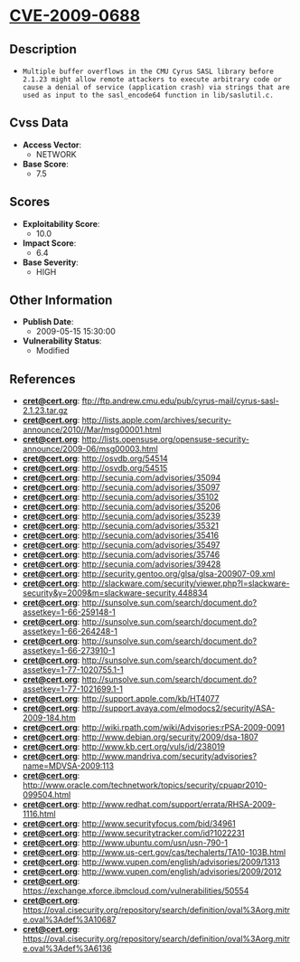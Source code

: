 
# [CVE-2009-0688](https://cve.mitre.org/cgi-bin/cvename.cgi?name=CVE-2009-0688)

## Description

- `Multiple buffer overflows in the CMU Cyrus SASL library before 2.1.23 might allow remote attackers to execute arbitrary code or cause a denial of service (application crash) via strings that are used as input to the sasl_encode64 function in lib/saslutil.c.`

## Cvss Data

- **Access Vector**:
  - NETWORK
- **Base Score**:
  - 7.5

## Scores

- **Exploitability Score**:
  - 10.0
- **Impact Score**:
  - 6.4
- **Base Severity**:
  - HIGH

## Other Information

- **Publish Date**:
  - 2009-05-15 15:30:00
- **Vulnerability Status**:
  - Modified

## References

- **cret@cert.org**: ftp://ftp.andrew.cmu.edu/pub/cyrus-mail/cyrus-sasl-2.1.23.tar.gz
- **cret@cert.org**: http://lists.apple.com/archives/security-announce/2010//Mar/msg00001.html
- **cret@cert.org**: http://lists.opensuse.org/opensuse-security-announce/2009-06/msg00003.html
- **cret@cert.org**: http://osvdb.org/54514
- **cret@cert.org**: http://osvdb.org/54515
- **cret@cert.org**: http://secunia.com/advisories/35094
- **cret@cert.org**: http://secunia.com/advisories/35097
- **cret@cert.org**: http://secunia.com/advisories/35102
- **cret@cert.org**: http://secunia.com/advisories/35206
- **cret@cert.org**: http://secunia.com/advisories/35239
- **cret@cert.org**: http://secunia.com/advisories/35321
- **cret@cert.org**: http://secunia.com/advisories/35416
- **cret@cert.org**: http://secunia.com/advisories/35497
- **cret@cert.org**: http://secunia.com/advisories/35746
- **cret@cert.org**: http://secunia.com/advisories/39428
- **cret@cert.org**: http://security.gentoo.org/glsa/glsa-200907-09.xml
- **cret@cert.org**: http://slackware.com/security/viewer.php?l=slackware-security&y=2009&m=slackware-security.448834
- **cret@cert.org**: http://sunsolve.sun.com/search/document.do?assetkey=1-66-259148-1
- **cret@cert.org**: http://sunsolve.sun.com/search/document.do?assetkey=1-66-264248-1
- **cret@cert.org**: http://sunsolve.sun.com/search/document.do?assetkey=1-66-273910-1
- **cret@cert.org**: http://sunsolve.sun.com/search/document.do?assetkey=1-77-1020755.1-1
- **cret@cert.org**: http://sunsolve.sun.com/search/document.do?assetkey=1-77-1021699.1-1
- **cret@cert.org**: http://support.apple.com/kb/HT4077
- **cret@cert.org**: http://support.avaya.com/elmodocs2/security/ASA-2009-184.htm
- **cret@cert.org**: http://wiki.rpath.com/wiki/Advisories:rPSA-2009-0091
- **cret@cert.org**: http://www.debian.org/security/2009/dsa-1807
- **cret@cert.org**: http://www.kb.cert.org/vuls/id/238019
- **cret@cert.org**: http://www.mandriva.com/security/advisories?name=MDVSA-2009:113
- **cret@cert.org**: http://www.oracle.com/technetwork/topics/security/cpuapr2010-099504.html
- **cret@cert.org**: http://www.redhat.com/support/errata/RHSA-2009-1116.html
- **cret@cert.org**: http://www.securityfocus.com/bid/34961
- **cret@cert.org**: http://www.securitytracker.com/id?1022231
- **cret@cert.org**: http://www.ubuntu.com/usn/usn-790-1
- **cret@cert.org**: http://www.us-cert.gov/cas/techalerts/TA10-103B.html
- **cret@cert.org**: http://www.vupen.com/english/advisories/2009/1313
- **cret@cert.org**: http://www.vupen.com/english/advisories/2009/2012
- **cret@cert.org**: https://exchange.xforce.ibmcloud.com/vulnerabilities/50554
- **cret@cert.org**: https://oval.cisecurity.org/repository/search/definition/oval%3Aorg.mitre.oval%3Adef%3A10687
- **cret@cert.org**: https://oval.cisecurity.org/repository/search/definition/oval%3Aorg.mitre.oval%3Adef%3A6136
